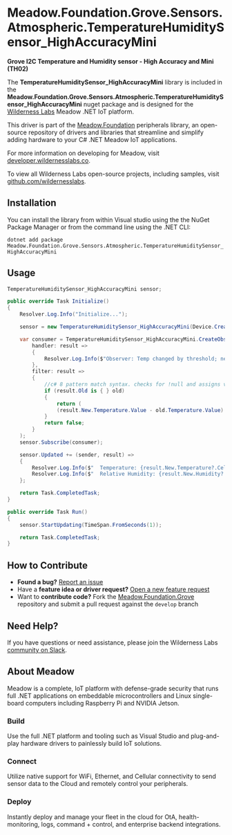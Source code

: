 # Meadow.Foundation.Grove.Sensors.Atmospheric.TemperatureHumiditySensor_HighAccuracyMini

**Grove I2C Temperature and Humidity sensor - High Accuracy and Mini (TH02)**

The **TemperatureHumiditySensor_HighAccuracyMini** library is included in the **Meadow.Foundation.Grove.Sensors.Atmospheric.TemperatureHumiditySensor_HighAccuracyMini** nuget package and is designed for the [Wilderness Labs](www.wildernesslabs.co) Meadow .NET IoT platform.

This driver is part of the [Meadow.Foundation](https://developer.wildernesslabs.co/Meadow/Meadow.Foundation/) peripherals library, an open-source repository of drivers and libraries that streamline and simplify adding hardware to your C# .NET Meadow IoT applications.

For more information on developing for Meadow, visit [developer.wildernesslabs.co](http://developer.wildernesslabs.co/).

To view all Wilderness Labs open-source projects, including samples, visit [github.com/wildernesslabs](https://github.com/wildernesslabs/).

## Installation

You can install the library from within Visual studio using the the NuGet Package Manager or from the command line using the .NET CLI:

`dotnet add package Meadow.Foundation.Grove.Sensors.Atmospheric.TemperatureHumiditySensor_HighAccuracyMini`
## Usage

```csharp
TemperatureHumiditySensor_HighAccuracyMini sensor;

public override Task Initialize()
{
    Resolver.Log.Info("Initialize...");

    sensor = new TemperatureHumiditySensor_HighAccuracyMini(Device.CreateI2cBus());

    var consumer = TemperatureHumiditySensor_HighAccuracyMini.CreateObserver(
        handler: result =>
        {
            Resolver.Log.Info($"Observer: Temp changed by threshold; new temp: {result.New.Temperature?.Celsius:N2}C, old: {result.Old?.Temperature?.Celsius:N2}C");
        },
        filter: result =>
        {
            //c# 8 pattern match syntax. checks for !null and assigns var.
            if (result.Old is { } old)
            {
                return (
                (result.New.Temperature.Value - old.Temperature.Value).Abs().Celsius > 0.5);
            }
            return false;
        }
    );
    sensor.Subscribe(consumer);

    sensor.Updated += (sender, result) =>
    {
        Resolver.Log.Info($"  Temperature: {result.New.Temperature?.Celsius:N2}C");
        Resolver.Log.Info($"  Relative Humidity: {result.New.Humidity?.Percent:N2}%");
    };

    return Task.CompletedTask;
}

public override Task Run()
{
    sensor.StartUpdating(TimeSpan.FromSeconds(1));

    return Task.CompletedTask;
}

```
## How to Contribute

- **Found a bug?** [Report an issue](https://github.com/WildernessLabs/Meadow_Issues/issues)
- Have a **feature idea or driver request?** [Open a new feature request](https://github.com/WildernessLabs/Meadow_Issues/issues)
- Want to **contribute code?** Fork the [Meadow.Foundation.Grove](https://github.com/WildernessLabs/Meadow.Foundation.Grove) repository and submit a pull request against the `develop` branch


## Need Help?

If you have questions or need assistance, please join the Wilderness Labs [community on Slack](http://slackinvite.wildernesslabs.co/).
## About Meadow

Meadow is a complete, IoT platform with defense-grade security that runs full .NET applications on embeddable microcontrollers and Linux single-board computers including Raspberry Pi and NVIDIA Jetson.

### Build

Use the full .NET platform and tooling such as Visual Studio and plug-and-play hardware drivers to painlessly build IoT solutions.

### Connect

Utilize native support for WiFi, Ethernet, and Cellular connectivity to send sensor data to the Cloud and remotely control your peripherals.

### Deploy

Instantly deploy and manage your fleet in the cloud for OtA, health-monitoring, logs, command + control, and enterprise backend integrations.


